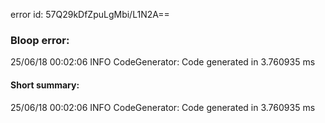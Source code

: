 error id: 57Q29kDfZpuLgMbi/L1N2A==
### Bloop error:

25/06/18 00:02:06 INFO CodeGenerator: Code generated in 3.760935 ms
#### Short summary: 

25/06/18 00:02:06 INFO CodeGenerator: Code generated in 3.760935 ms